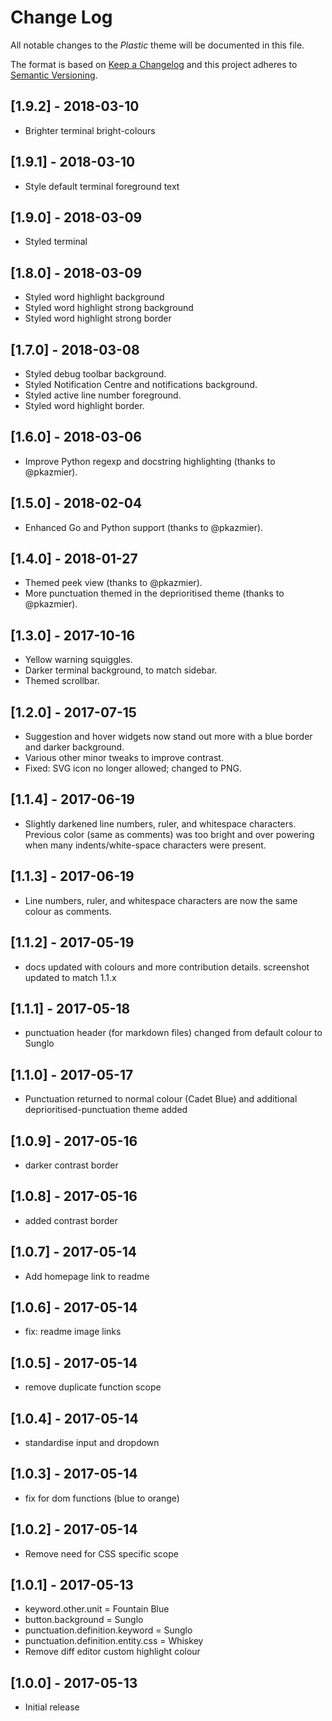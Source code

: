 # Change Log
All notable changes to the _Plastic_ theme will be documented in this file.

The format is based on [Keep a Changelog](http://keepachangelog.com/) and this project adheres to [Semantic Versioning](http://semver.org/).

## [1.9.2] - 2018-03-10
- Brighter terminal bright-colours

## [1.9.1] - 2018-03-10
- Style default terminal foreground text

## [1.9.0] - 2018-03-09
- Styled terminal

## [1.8.0] - 2018-03-09
- Styled word highlight background
- Styled word highlight strong background
- Styled word highlight strong border

## [1.7.0] - 2018-03-08
- Styled debug toolbar background.
- Styled Notification Centre and notifications background.
- Styled active line number foreground.
- Styled word highlight border.

## [1.6.0] - 2018-03-06
- Improve Python regexp and docstring highlighting (thanks to @pkazmier).

## [1.5.0] - 2018-02-04
- Enhanced Go and Python support (thanks to @pkazmier).

## [1.4.0] - 2018-01-27
- Themed peek view (thanks to @pkazmier).
- More punctuation themed in the deprioritised theme (thanks to @pkazmier).

## [1.3.0] - 2017-10-16
- Yellow warning squiggles.
- Darker terminal background, to match sidebar.
- Themed scrollbar.

## [1.2.0] - 2017-07-15
- Suggestion and hover widgets now stand out more with a blue border and darker background.
- Various other minor tweaks to improve contrast.
- Fixed: SVG icon no longer allowed; changed to PNG.

## [1.1.4] - 2017-06-19
- Slightly darkened line numbers, ruler, and whitespace characters. Previous color (same as comments) was too bright and over powering when many indents/white-space characters were present.

## [1.1.3] - 2017-06-19
- Line numbers, ruler, and whitespace characters are now the same colour as comments.

## [1.1.2] - 2017-05-19
- docs updated with colours and more contribution details. screenshot updated to match 1.1.x

## [1.1.1] - 2017-05-18
- punctuation header (for markdown files) changed from default colour to Sunglo

## [1.1.0] - 2017-05-17
- Punctuation returned to normal colour (Cadet Blue) and additional deprioritised-punctuation theme added

## [1.0.9] - 2017-05-16
- darker contrast border

## [1.0.8] - 2017-05-16
- added contrast border

## [1.0.7] - 2017-05-14
- Add homepage link to readme

## [1.0.6] - 2017-05-14
- fix: readme image links

## [1.0.5] - 2017-05-14
- remove duplicate function scope

## [1.0.4] - 2017-05-14
- standardise input and dropdown

## [1.0.3] - 2017-05-14
- fix for dom functions (blue to orange)

## [1.0.2] - 2017-05-14
- Remove need for CSS specific scope

## [1.0.1] - 2017-05-13
- keyword.other.unit = Fountain Blue
- button.background = Sunglo
- punctuation.definition.keyword = Sunglo
- punctuation.definition.entity.css = Whiskey
- Remove diff editor custom highlight colour

## [1.0.0] - 2017-05-13
- Initial release

